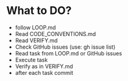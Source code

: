 # What to DO?
 - follow LOOP.md
 - Read CODE_CONVENTIONS.md
 - Read VERIFY.md
 - Check GitHub issues (use: gh issue list)
 - Read task from LOOP.md or GitHub issues
 - Execute task
 - Verify as in VERIFY.md
 - after each task commit 
